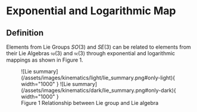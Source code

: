 # Exponential and Logarithmic Map

## Definition

Elements from Lie Groups $SO(3)$ and $SE(3)$ can be related to elements from their Lie Algebras $\mathfrak{so}(3)$ and $\mathfrak{se}(3)$ through exponential and logarithmic mappings as shown in Figure 1.

<figure markdown>
  ![Lie summary](/assets/images/kinematics/light/lie_summary.png#only-light){ width="1000" }
  ![Lie summary](/assets/images/kinematics/dark/lie_summary.png#only-dark){ width="1000" }
  <figcaption>Figure 1 Relationship between Lie group and Lie algebra</figcaption>
</figure>
